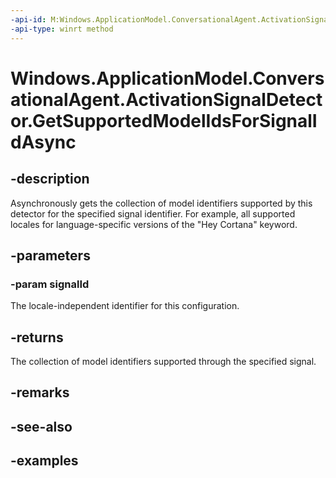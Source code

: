 ```yaml
---
-api-id: M:Windows.ApplicationModel.ConversationalAgent.ActivationSignalDetector.GetSupportedModelIdsForSignalIdAsync(System.String)
-api-type: winrt method
---
```


<!-- Method syntax.
public IAsyncOperation<IVectorView<string>> ActivationSignalDetector.GetSupportedModelIdsForSignalIdAsync(String signalId)
-->

# Windows.ApplicationModel.ConversationalAgent.ActivationSignalDetector.GetSupportedModelIdsForSignalIdAsync

## -description

Asynchronously gets the collection of model identifiers supported by this detector for the specified signal identifier. For example, all supported locales for language-specific versions of the "Hey Cortana" keyword.

## -parameters

### -param signalId

The locale-independent identifier for this configuration.

## -returns

The collection of model identifiers supported through the specified signal.

## -remarks

## -see-also

## -examples
